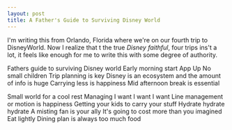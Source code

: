 ```yaml
---
layout: post
title: A Father's Guide to Surviving Disney World
---
```

I'm writing this from Orlando, Florida where we're on our fourth trip to DisneyWorld.  Now I realize that t the true *Disney faithful*, four trips ins't a lot, it feels like enough for me to write this with some degree of authority.  


Fathers guide to surviving Disney world
Early morning start
App Up
No small children
Trip planning is key
Disney is an ecosystem and the amount of info is huge 
Carrying less is happiness
Mid afternoon break is essential

Small world for a cool rest
Managing I want I want I want 
Line management or motion is happiness
Getting your kids to carry your stuff
Hydrate hydrate hydrate
A misting fan is your ally
It's going to cost more than you imagined 
Eat lightly
Dining plan is always too much food
